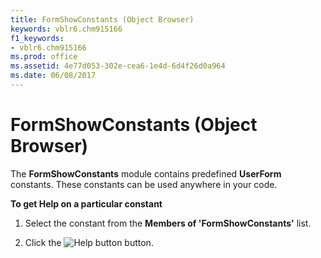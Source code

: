 ```yaml
---
title: FormShowConstants (Object Browser)
keywords: vblr6.chm915166
f1_keywords:
- vblr6.chm915166
ms.prod: office
ms.assetid: 4e77d053-302e-cea6-1e4d-6d4f26d0a964
ms.date: 06/08/2017
---
```



# FormShowConstants (Object Browser)

The **FormShowConstants** module contains predefined **UserForm** constants. These constants can be used anywhere in your code.

 **To get Help on a particular constant**




1. Select the constant from the **Members of 'FormShowConstants'** list.
    
2. Click the 
![Help button](images/but_help_ZA01201583.gif) button.
    


